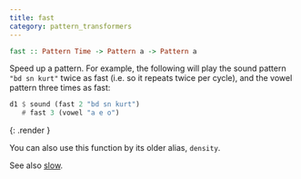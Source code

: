 ```yaml
---
title: fast
category: pattern_transformers
---
```


~~~~ haskell
fast :: Pattern Time -> Pattern a -> Pattern a
~~~~

Speed up a pattern. For example, the following will play the sound
pattern `"bd sn kurt"` twice as fast (i.e. so it repeats twice per
cycle), and the vowel pattern three times as fast:

~~~~ haskell
d1 $ sound (fast 2 "bd sn kurt")
   # fast 3 (vowel "a e o")
~~~~
{: .render }

You can also use this function by its older alias, `density`.

See also [slow](#slow).
